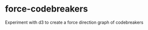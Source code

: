 force-codebreakers
==================

Experiment with d3 to create a force direction graph of codebreakers
